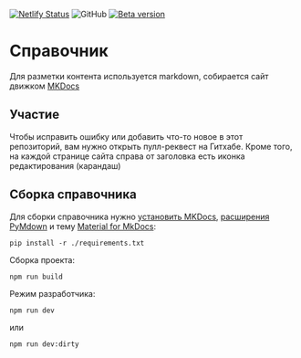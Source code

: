 [![Netlify Status](https://api.netlify.com/api/v1/badges/bbf2370e-4608-40df-ad73-7275c6b71429/deploy-status/)](https://app.netlify.com/sites/mpei/deploys/)
![GitHub](https://img.shields.io/github/license/Alaladdin/MPEI)
[![Beta version](https://img.shields.io/badge/-beta%20version-b07df7)](https://beta.mpei.space/)

# Справочник

Для разметки контента используется markdown, собирается сайт движком [MKDocs](https://www.mkdocs.org)

## Участие

Чтобы исправить ошибку или добавить что-то новое в этот репозиторий, вам нужно открыть пулл-реквест на Гитхабе. Кроме
того, на каждой странице сайта справа от заголовка есть иконка редактирования (карандаш)

## Сборка справочника

Для сборки справочника нужно [установить MKDocs](https://www.mkdocs.org/#installation),
[расширения PyMdown](https://facelessuser.github.io/pymdown-extensions/installation/) и
тему [Material for MkDocs](https://squidfunk.github.io/mkdocs-material/):

``` shell
pip install -r ./requirements.txt
```

Сборка проекта:

``` shell
npm run build
```

Режим разработчика:

``` shell
npm run dev
```

или

``` shell
npm run dev:dirty
```